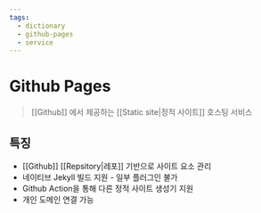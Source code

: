 ```yaml
---
tags:
  - dictionary
  - github-pages
  - service
---
```

# Github Pages
> [[Github]] 에서 제공하는 [[Static site|정적 사이트]] 호스팅 서비스
## 특징
- [[Github]] [[Repsitory|레포]] 기반으로 사이트 요소 관리 
- 네이티브 Jekyll 빌드 지원 - 일부 플러그인 불가
- Github Action을 통해 다른 정적 사이트 생성기 지원
- 개인 도메인 연결 가능